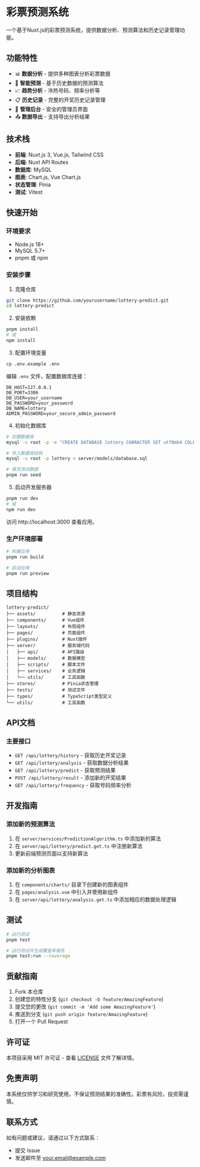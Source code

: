 # 彩票预测系统

一个基于Nuxt.js的彩票预测系统，提供数据分析、预测算法和历史记录管理功能。

## 功能特性

- 📊 **数据分析** - 提供多种图表分析彩票数据
- 🎯 **智能预测** - 基于历史数据的预测算法
- 📈 **趋势分析** - 冷热号码、频率分析等
- 📋 **历史记录** - 完整的开奖历史记录管理
- 🔐 **管理后台** - 安全的管理员界面
- 📤 **数据导出** - 支持导出分析结果

## 技术栈

- **前端**: Nuxt.js 3, Vue.js, Tailwind CSS
- **后端**: Nuxt API Routes
- **数据库**: MySQL
- **图表**: Chart.js, Vue Chart.js
- **状态管理**: Pinia
- **测试**: Vitest

## 快速开始

### 环境要求

- Node.js 18+
- MySQL 5.7+
- pnpm 或 npm

### 安装步骤

1. 克隆仓库
```bash
git clone https://github.com/yourusername/lottery-predict.git
cd lottery-predict
```

2. 安装依赖
```bash
pnpm install
# 或
npm install
```

3. 配置环境变量
```bash
cp .env.example .env
```

编辑 `.env` 文件，配置数据库连接：
```
DB_HOST=127.0.0.1
DB_PORT=3306
DB_USER=your_username
DB_PASSWORD=your_password
DB_NAME=lottery
ADMIN_PASSWORD=your_secure_admin_password
```

4. 初始化数据库
```bash
# 创建数据库
mysql -u root -p -e "CREATE DATABASE lottery CHARACTER SET utf8mb4 COLLATE utf8mb4_unicode_ci;"

# 导入数据库结构
mysql -u root -p lottery < server/models/database.sql

# 填充测试数据
pnpm run seed
```

5. 启动开发服务器
```bash
pnpm run dev
# 或
npm run dev
```

访问 http://localhost:3000 查看应用。

### 生产环境部署

```bash
# 构建应用
pnpm run build

# 启动应用
pnpm run preview
```

## 项目结构

```
lottery-predict/
├── assets/          # 静态资源
├── components/      # Vue组件
├── layouts/         # 布局组件
├── pages/           # 页面组件
├── plugins/         # Nuxt插件
├── server/          # 服务端代码
│   ├── api/         # API路由
│   ├── models/      # 数据模型
│   ├── scripts/     # 脚本文件
│   ├── services/    # 业务逻辑
│   └── utils/       # 工具函数
├── stores/          # Pinia状态管理
├── tests/           # 测试文件
├── types/           # TypeScript类型定义
└── utils/           # 工具函数
```

## API文档

### 主要接口

- `GET /api/lottery/history` - 获取历史开奖记录
- `GET /api/lottery/analysis` - 获取数据分析结果
- `GET /api/lottery/predict` - 获取预测结果
- `POST /api/lottery/result` - 添加新的开奖结果
- `GET /api/lottery/frequency` - 获取号码频率分析

## 开发指南

### 添加新的预测算法

1. 在 `server/services/PredictionAlgorithm.ts` 中添加新的算法
2. 在 `server/api/lottery/predict.get.ts` 中注册新算法
3. 更新前端预测页面以支持新算法

### 添加新的分析图表

1. 在 `components/charts/` 目录下创建新的图表组件
2. 在 `pages/analysis.vue` 中引入并使用新组件
3. 在 `server/api/lottery/analysis.get.ts` 中添加相应的数据处理逻辑

## 测试

```bash
# 运行测试
pnpm test

# 运行测试并生成覆盖率报告
pnpm test:run --coverage
```

## 贡献指南

1. Fork 本仓库
2. 创建您的特性分支 (`git checkout -b feature/AmazingFeature`)
3. 提交您的更改 (`git commit -m 'Add some AmazingFeature'`)
4. 推送到分支 (`git push origin feature/AmazingFeature`)
5. 打开一个 Pull Request

## 许可证

本项目采用 MIT 许可证 - 查看 [LICENSE](LICENSE) 文件了解详情。

## 免责声明

本系统仅供学习和研究使用，不保证预测结果的准确性。彩票有风险，投资需谨慎。

## 联系方式

如有问题或建议，请通过以下方式联系：

- 提交 Issue
- 发送邮件至 your.email@example.com
